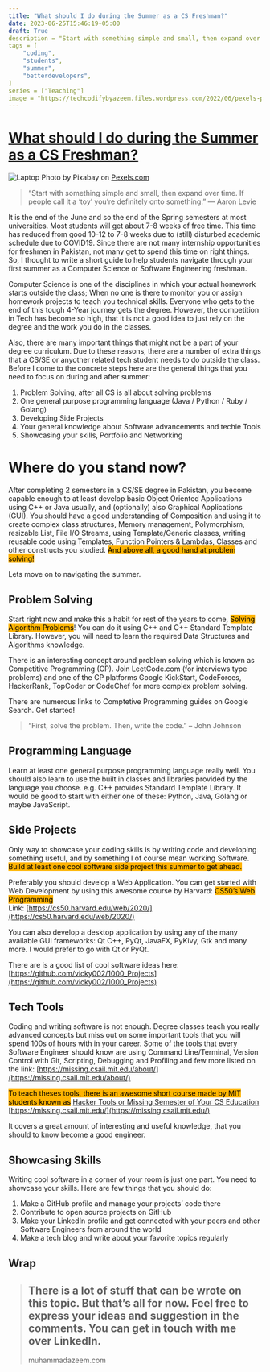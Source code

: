 ```yaml
---
title: "What should I do during the Summer as a CS Freshman?"
date: 2023-06-25T15:46:19+05:00
draft: True
description = "Start with something simple and small, then expand over time. If people call it a ‘toy’ you’re definitely onto something.” — Aaron Levie It is the end of the June an…"
tags = [
    "coding",
    "students",
    "summer",
    "betterdevelopers",
]
series = ["Teaching"]
image = "https://techcodifybyazeem.files.wordpress.com/2022/06/pexels-photo-459654.jpeg"
---
```


# [What should I do during the Summer as a CS Freshman?](https://techcodifybyazeem.wordpress.com/2022/06/23/what-should-i-do-during-the-summer-as-a-cs-freshman/)
![Laptop](https://techcodifybyazeem.files.wordpress.com/2022/06/pexels-photo-459654.jpeg)
Photo by Pixabay on [Pexels.com](https://www.pexels.com/photo/gray-laptop-on-table-top-459654/)

> “Start with something simple and small, then expand over time. If
> people call it a ‘toy’ you’re definitely onto something.” — Aaron
> Levie

It is the end of the June and so the end of the Spring semesters at most universities. Most students will get about 7-8 weeks of free time. This time has reduced from good 10-12 to 7-8 weeks due to (still) disturbed academic schedule due to COVID19. Since there are not many internship opportunities for freshmen in Pakistan, not many get to spend this time on right things. So, I thought to write a short guide to help students navigate through your first summer as a Computer Science or Software Engineering freshman.

Computer Science is one of the disciplines in which your actual homework starts outside the class; When no one is there to monitor you or assign homework projects to teach you technical skills. Everyone who gets to the end of this tough 4-Year journey gets the degree. However, the competition in Tech has become so high, that it is not a good idea to just rely on the degree and the work you do in the classes.  
  
Also, there are many important things that might not be a part of your degree curriculum. Due to these reasons, there are a number of extra things that a CS/SE or anyother related tech student needs to do outside the class. Before I come to the concrete steps here are the general things that you need to focus on during and after summer:

1.  Problem Solving, after all CS is all about solving problems
2.  One general purpose programming language (Java / Python / Ruby / Golang)
3.  Developing Side Projects
4.  Your general knowledge about Software advancements and techie Tools
5.  Showcasing your skills, Portfolio and Networking

# Where do you stand now?

After completing 2 semesters in a CS/SE degree in Pakistan, you become capable enough to at least develop basic Object Oriented Applications using C++ or Java usually, and (optionally) also Graphical Applications (GUI). You should have a good understanding of Composition and using it to create complex class structures, Memory management, Polymorphism, resizable List, File I/O Streams, using Template/Generic classes, writing reusable code using Templates, Function Pointers & Lambdas, Classes and other constructs you studied.  <mark style="background-color:#FFB302;" class="has-inline-color">And above all, a good hand at problem solving!</mark>

Lets move on to navigating the summer.

## Problem Solving 

Start right now and make this a habit for rest of the years to come, <mark style="background-color:#FFB302;" class="has-inline-color">Solving Algorithm Problems</mark>! You can do it using C++ and C++ Standard Template Library. However, you will need to learn the required Data Structures and Algorithms knowledge.  
  
There is an interesting concept around problem solving which is known as Competitive Programming (CP). Join LeetCode.com (for interviews type problems) and one of the CP platforms Google KickStart, CodeForces, HackerRank, TopCoder or CodeChef for more complex problem solving.  
  
There are numerous links to Comptetive Programming guides on Google Search. Get started!

<blockquote>“First, solve the problem. Then, write the code.” – John Johnson</blockquote>

## Programming Language
Learn at least one general purpose programming language really well. You should also learn to use the built in classes and libraries provided by the language you choose. e.g. C++ provides Standard Template Library. It would be good to start with either one of these: Python, Java, Golang or maybe JavaScript.


## Side Projects

Only way to showcase your coding skills is by writing code and developing something useful, and by something I of course mean working Software.  <mark style="background-color:#FFB302;" class="has-inline-color">Build at least one cool software side project this summer to get ahead.</mark>  
  
Preferably you should develop a Web Application. You can get started with Web Development by using this awesome course by Harvard:  <mark style="background-color:#FFB302;" class="has-inline-color">CS50’s Web Programming</mark>  
Link:  [https://cs50.harvard.edu/web/2020/](https://cs50.harvard.edu/web/2020/)  
  
You can also develop a desktop application by using any of the many available GUI frameworks: Qt C++, PyQt, JavaFX, PyKivy, Gtk and many more. I would prefer to go with Qt or PyQt.

There are is a good list of cool software ideas here:  [https://github.com/vicky002/1000_Projects](https://github.com/vicky002/1000_Projects)

## Tech Tools

Coding and writing software is not enough. Degree classes teach you really advanced concepts but miss out on some important tools that you will spend 100s of hours with in your career. Some of the tools that every Software Engineer should know are using Command Line/Terminal, Version Control with Git, Scripting, Debugging and Profiling and few more listed on the link:  [https://missing.csail.mit.edu/about/](https://missing.csail.mit.edu/about/)

<mark style="background-color:#FFB302;" class="has-inline-color">To teach theses tools, there is an awesome short course made by MIT students known as</mark>  [Hacker Tools or Missing Semester of Your CS Education](https://missing.csail.mit.edu/)  [https://missing.csail.mit.edu/](https://missing.csail.mit.edu/)  
  
It covers a great amount of interesting and useful knowledge, that you should to know become a good engineer.

## Showcasing Skills

Writing cool software in a corner of your room is just one part. You need to showcase your skills. Here are few things that you should do:

1.  Make a GitHub profile and manage your projects’ code there
2.  Contribute to open source projects on GitHub
3.  Make your LinkedIn profile and get connected with your peers and other Software Engineers from around the world
4.  Make a tech blog and write about your favorite topics regularly

## Wrap

> ## There is a lot of stuff that can be wrote on this topic. But that’s all for now. Feel free to express your ideas and suggestion in the comments. You can get in touch with me over LinkedIn.
> 
> muhammadazeem.com

